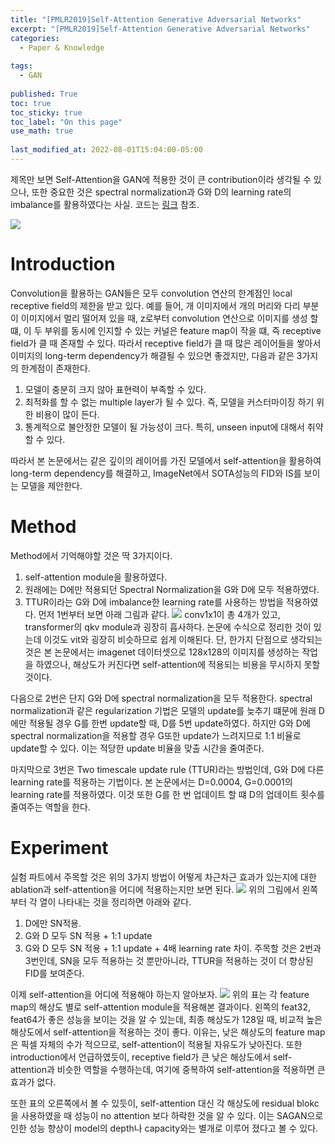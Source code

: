 ```yaml
---
title: "[PMLR2019]Self-Attention Generative Adversarial Networks"
excerpt: "[PMLR2019]Self-Attention Generative Adversarial Networks"
categories:
  - Paper & Knowledge
  
tags:
  - GAN
 
published: True
toc: true
toc_sticky: true
toc_label: "On this page"
use_math: true
    
last_modified_at: 2022-08-01T15:04:00-05:00
---
```


제목만 보면 Self-Attention을 GAN에 적용한 것이 큰 contribution이라 생각될 수 있으나, 또한 중요한 것은 spectral normalization과 G와 D의 learning rate의 imbalance를 활용하였다는 사실.
코드는 [링크](https://github.com/rlawjdghek/GANs/tree/master/SAGAN) 참조.

![](/assets/images/2022-08-01-SAGAN/4.jpg)
# Introduction
Convolution을 활용하는 GAN들은 모두 convolution 연산의 한계점인 local receptive field의 제한을 받고 있다. 예를 들어, 개 이미지에서 개의 머리와 다리 부분이 이미지에서 멀리 떨어져 있을 때, z로부터 convolution 연산으로 이미지를 생성 할 떄, 이 두 부위를 동시에 인지할 수 있는 커널은 feature map이 작을 떄, 즉 receptive field가 클 때 존재할 수 있다. 따라서 receptive field가 클 때 많은 레이어들을 쌓아서 이미지의 long-term dependency가 해결될 수 있으면 좋겠지만, 다음과 같은 3가지의 한계점이 존재한다.
1. 모델이 충분히 크지 않아 표현력이 부족할 수 있다. 
2. 최적화를 할 수 없는 multiple layer가 될 수 있다. 즉, 모델을 커스터마이징 하기 위한 비용이 많이 든다.
3. 통계적으로 불안정한 모델이 될 가능성이 크다. 특히, unseen input에 대해서 취약할 수 있다.

따라서 본 논문에서는 같은 깊이의 레이어를 가진 모델에서 self-attention을 활용하여 long-term dependency를 해결하고, ImageNet에서 SOTA성능의 FID와 IS를 보이는 모델을 제안한다. 

# Method 
Method에서 기억해야할 것은 딱 3가지이다.
1. self-attention module을 활용하였다.
2. 원래에는 D에만 적용되던 Spectral Normalization을 G와 D에 모두 적용하였다.
3. TTUR이라는 G와 D에 imbalance한 learning rate를 사용하는 방법을 적용하였다. 
먼저 1번부터 보면 아래 그림과 같다.
![](/assets/images/2022-08-01-SAGAN/1.PNG)
conv1x1이 총 4개가 있고, transformer의 qkv module과 굉장히 흡사하다. 논문에 수식으로 정리한 것이 있는데 이것도 vit와 굉장히 비슷하므로 쉽게 이해된다. 단, 한가지 단점으로 생각되는 것은 본 논문에서는 imagenet 데이터셋으로 128x128의 이미지를 생성하는 작업을 하였으나, 해상도가 커진다면 self-attention에 적용되는 비용을 무시하지 못할 것이다. 

다음으로 2번은 단지 G와 D에 spectral normalization을 모두 적용한다. spectral normalization과 같은 regularization 기법은 모델의 update를 늦추기 떄문에 원래 D에만 적용될 경우 G를 한번 update할 때, D를 5번 update하였다. 하지만 G와 D에 spectral normalization을 적용할 경우 G또한 update가 느려지므로 1:1 비율로 update할 수 있다. 이는 적당한 update 비율을 맞출 시간을 줄여준다.

마지막으로 3번은 Two timescale update rule (TTUR)라는 방법인데, G와 D에 다른 learning rate를 적용하는 기법이다. 본 논문에서는 D=0.0004, G=0.0001의 learning rate를 적용하였다. 이것 또한 G를 한 번 업데이트 할 떄 D의 업데이트 횟수를 줄여주는 역할을 한다. 

# Experiment 
실험 파트에서 주목할 것은 위의 3가지 방법이 어떻게 차근차근 효과가 있는지에 대한 ablation과 self-attention을 어디에 적용하는지만 보면 된다.
![](/assets/images/2022-08-01-SAGAN/2.PNG)
위의 그림에서 왼쪽부터 각 열이 나타내는 것을 정리하면 아래와 같다.
1. D에만 SN적용.
2. G와 D 모두 SN 적용 + 1:1 update
3. G와 D 모두 SN 적용 + 1:1 update + 4배 learning rate 차이.
주목할 것은 2번과 3번인데, SN을 모두 적용하는 것 뿐만아니라, TTUR을 적용하는 것이 더 향상된 FID를 보여준다. 

이제 self-attention을 어디에 적용해야 하는지 알아보자.
![](/assets/images/2022-08-01-SAGAN/3.PNG)
위의 표는 각 feature map의 해상도 별로 self-attention module을 적용해본 결과이다. 왼쪽의 feat32, feat64가 좋은 성능을 보이는 것을 알 수 있는데, 최종 해상도가 128일 때, 비교적 높은 해상도에서 self-attention을 적용하는 것이 좋다. 이유는, 낮은 해상도의 feature map은 픽셀 자체의 수가 적으므로, self-attention이 적용될 자유도가 낮아진다. 또한 introduction에서 언급하였듯이, receptive field가 큰 낮은 해상도에서 self-attention과 비슷한 역할을 수행하는데, 여기에 중복하여 self-attention을 적용하면 큰 효과가 없다. 

또한 표의 오른쪽에서 볼 수 있듯이, self-attention 대신 각 해상도에 residual blokc을 사용하였을 때 성능이 no attention 보다 하락한 것을 알 수 있다. 이는 SAGAN으로 인한 성능 향상이 model의 depth나 capacity와는 별개로 이루어 졌다고 볼 수 있다.

